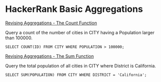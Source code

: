 # HackerRank Basic Aggregations

[Revising Aggregations - The Count Function](https://www.hackerrank.com/challenges/revising-aggregations-the-count-function/problem)
<br /> 

Query a count of the number of cities in CITY having a Population larger than 100000.

```
SELECT COUNT(ID) FROM CITY WHERE POPULATION > 100000;
 ```

[Revising Aggregations - The Sum Function](https://www.hackerrank.com/challenges/revising-aggregations-sum/problem)
<br /> 

Query the total population of all cities in CITY where District is California.

```
SELECT SUM(POPULATION) FROM CITY WHERE DISTRICT = 'California';
 ```

